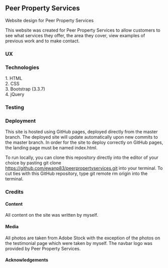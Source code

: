 <h2>Peer Property Services</h2>
Website design for Peer Property Services

This website was created for Peer Property Services to allow customers to see what services they offer, the area they cover, view examples of previous work and to make contact.

<h3>UX</h3>



<h3>Technologies</h3>
1. HTML <br>
2. CSS <br>
3. Bootstrap (3.3.7) <br>
4. jQuery <br>

<h3>Testing</h3>


<h3>Deployment</h3>
This site is hosted using GitHub pages, deployed directly from the master branch. The deployed site will update automatically upon new commits to the master branch. In order for the site to deploy correctly on GitHub pages, the landing page must be named index.html.

To run locally, you can clone this repository directly into the editor of your choice by pasting git clone https://github.com/ewanp83/peerpropertyservices.git into your terminal. To cut ties with this GitHub repository, type git remote rm origin into the terminal.

<h3>Credits</h3>
<h4>Content</h4>
All content on the site was written by myself.

<h4>Media</h4>
All photos are taken from Adobe Stock with the exception of the photos on the testimonial page which were taken by myself.  The navbar logo was provided by Peer Property Services.

<h4>Acknowledgements</h4>
